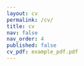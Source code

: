 ```yaml
---
layout: cv
permalink: /cv/
title: cv
nav: false
nav_order: 4
published: false
cv_pdf: example_pdf.pdf
---
```

